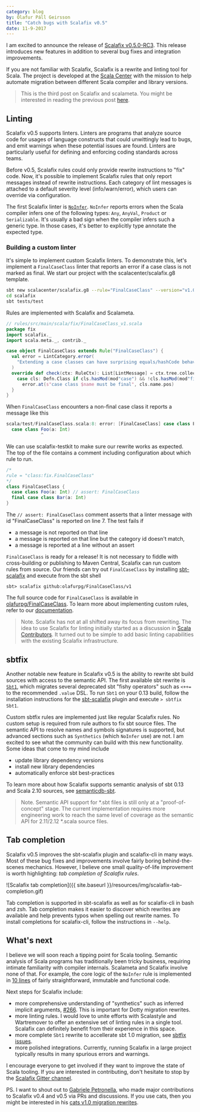 ```yaml
---
category: blog
by: Ólafur Páll Geirsson
title: "Catch bugs with Scalafix v0.5"
date: 11-9-2017
---
```


I am excited to announce the release of [Scalafix v0.5.0-RC3][].
This release introduces new features in addition to several bug fixes and
integration improvements.

If you are not familiar with Scalafix, Scalafix is a rewrite and linting tool
for Scala.
The project is developed at the [Scala Center][sc] with the mission to help
automate migration between different Scala compiler and library versions.

> This is the third post on Scalafix and scalameta.
> You might be interested in reading the previous post
> [here](http://www.scala-lang.org/blog/2017/02/27/scalafix-v0.3.html).


## Linting

Scalafix v0.5 supports linters.
Linters are programs that analyze source code for usages of language constructs that could unwittingly lead to bugs, and emit warnings when these potential issues are found.
Linters are particularly useful for defining and enforcing coding standards across teams.

Before v0.5, Scalafix rules could only provide rewrite instructions to "fix" code.
Now, it's possible to implement Scalafix rules that only report messages instead
of rewrite instructions.
Each category of lint messages is attached to a default severity level
(info/warn/error), which users can override via configuration.

The first Scalafix linter is [`NoInfer`][].
`NoInfer` reports errors when the Scala compiler infers one of the following types:
`Any`, `AnyVal`, `Product` or `Serializable`.
It's usually a bad sign when the compiler infers such a generic type.
In those cases, it's better to explicitly type annotate the expected type.


### Building a custom linter
It's simple to implement custom Scalafix linters.
To demonstrate this, let's implement a `FinalCaseClass` linter that reports an error if
a case class is not marked as final.
We start our project with the scalacenter/scalafix.g8 template.

```sh
sbt new scalacenter/scalafix.g8 --rule="FinalCaseClass" --version="v1.0"
cd scalafix
sbt tests/test
```

Rules are implemented with Scalafix and Scalameta.

```scala
// rules/src/main/scala/fix/FinalCaseClass_v1.scala
package fix
import scalafix._
import scala.meta._, contrib._

case object FinalCaseClass extends Rule("FinalCaseClass") {
  val error = LintCategory.error(
    "Extending a case classes can have surprising equals/hashCode behavior."
  )
  override def check(ctx: RuleCtx): List[LintMessage] = ctx.tree.collect {
    case cls: Defn.Class if cls.hasMod(mod"case") && !cls.hasMod(mod"final") =>
      error.at(s"case class $name must be final", cls.name.pos)
  }
}
```
When `FinalCaseClass` encounters a non-final case class it reports a message like this

```scala
scala/test/FinalCaseClass.scala:8: error: [FinalCaseClass] case class Foo must be final
  case class Foo(a: Int)
             ^
```

We can use scalafix-testkit to make sure our rewrite works as expected.
The top of the file contains a comment including configuration about
which rule to run.

```scala
/*
rule = "class:fix.FinalCaseClass"
*/
class FinalCaseClass {
  case class Foo(a: Int) // assert: FinalCaseClass
  final case class Bar(a: Int)
}
```

The `// assert: FinalCaseClass` comment asserts that a linter message with id "FinalCaseClass" is reported
on line 7.
The test fails if

- a message is not reported on that line
- a message is reported on that line but the category id doesn't match,
- a message is reported at a line without an assert

`FinalCaseClass` is ready for a release!
It is not necessary to fiddle with cross-building or publishing to Maven Central,
Scalafix can run custom rules from source.
Our friends can try out `FinalCaseClass` by installing [sbt-scalafix][]
and execute from the sbt shell

```
sbt> scalafix github:olafurpg/FinalCaseClass/v1
```

The full source code for `FinalCaseClass` is available in [olafurpg/FinalCaseClass][].
To learn more about implementing custom rules, refer to our
[documentation](https://scalacenter.github.io/scalafix/#Creatingyourownrule).

> Note. Scalafix has not at all shifted away its focus from rewriting.
> The idea to use Scalafix for linting initially started as a discussion in
> [Scala Contributors][].
> It turned out to be simple to add basic linting capabilities with the
> existing Scalafix infrastructure.

## sbtfix

Another notable new feature in Scalafix v0.5 is the ability to rewrite sbt build
sources with access to the semantic API.
The first available sbt rewrite is [`Sbt1`][], which migrates several deprecated
sbt "fishy operators" such as `<++=` to the recommended `.value` DSL.
To run `Sbt1` on your 0.13 build, follow the installation instructions for
the [sbt-scalafix][] plugin and execute `> sbtfix Sbt1`.

Custom sbtfix rules are implemented just like regular Scalafix rules.
No custom setup is required from rule authors to fix sbt source files.
The semantic API to resolve names and symbols signatures is supported, but
advanced sections such as `Synthetics` (which `NoInfer` use) are not.
I am excited to see what the community can build with this new functionality.
Some ideas that come to my mind include

- update library dependency versions
- install new library dependencies
- automatically enforce sbt best-practices

To learn more about how Scalafix supports semantic analysis of sbt 0.13 and
Scala 2.10 sources, see [semanticdb-sbt][].

> Note.
> Semantic API support for *.sbt files is still only at a "proof-of-concept"
> stage. The current implementation requires more engineering work to reach
> the same level of coverage as the semantic API for 2.11/2.12 *.scala source
> files.

## Tab completion

Scalafix v0.5 improves the sbt-scalafix plugin and scalafix-cli in many ways.
Most of these bug fixes and improvements involve fairly boring
behind-the-scenes mechanics.
However, I believe one small quality-of-life improvement is worth highlighting:
*tab completion of Scalafix rules*.

![Scalafix tab completion]({{ site.baseurl }}/resources/img/scalafix-tab-completion.gif)

Tab completion is supported in sbt-scalafix as well as for scalafix-cli in
bash and zsh.
Tab completion makes it easier to discover which rewrites are available and
help prevents typos when spelling out rewrite names.
To install completions for scalafix-cli, follow the instructions in `--help`.

## What's next

I believe we will soon reach a tipping point for Scala tooling.
Semantic analysis of Scala programs has traditionally been tricky business,
requiring intimate familiarity with compiler internals.
Scalameta and Scalafix involve none of that.
For example, the core logic of the `NoInfer` rule is implemented in
[10 lines][NoInfer] of fairly straightforward, immutable and functional code.

Next steps for Scalafix include:

* more comprehensive understanding of "synthetics" such as inferred implicit
  arguments, [#266][]. This is important for Dotty migration rewrites.
* more linting rules. I would love to unite efforts with Scalastyle and
  Wartremover to offer an extensive set of linting rules in a single tool.
  Scalafix can definitely benefit from their experience in this space.
* more complete `Sbt1` rewrite to accellerate sbt 1.0 migration, see
  [sbtfix issues][].
* more polished integrations. Currently, running Scalafix in a large project
  typically results in many spurious errors and warnings.

I encourage everyone to get involved if they want to improve the state of Scala tooling.
If you are interested in contributing, don't hesitate to stop by the
[Scalafix Gitter channel][Gitter].

PS. I want to shout out to [Gabriele Petronella][gabro], who made major
contributions to Scalafix v0.4 and v0.5 via PRs and discussions.
If you use cats, then you might be interested in his
[cats v1.0 migration rewrites][cats].

[cats]: https://github.com/typelevel/cats/blob/master/scalafix/README.md
[scalameta/semanticdb-sbt]:https://github.com/scalameta/sbthost
[sbt-scalafix]: https://scalacenter.github.io/scalafix/#sbt-scalafix
[scala210]: https://contributors.scala-lang.org/t/continuing-or-dropping-scala-2-10-maintenance-in-the-ecosystem/1013
[sc]: http://scala.epfl.ch/
[quasiquote]: https://github.com/scalameta/scalameta/blob/master/notes/quasiquotes.md
[Scalafix v0.5.0-RC3]: https://github.com/scalacenter/scalafix/releases/tag/v0.5.0-RC3
[Scalameta]: http://scalameta.org/
[NoInfer]: https://github.com/scalacenter/scalafix/blob/1cfbfe02bda4946488be4d95ce2507cc362624b1/scalafix-core/shared/src/main/scala/scalafix/internal/rule/NoInfer.scala#L21-L31
[gabro]: https://twitter.com/gabro27
[#266]: https://github.com/scalacenter/scalafix/issues/266
[sbtfix issues]: https://github.com/scalacenter/scalafix/labels/sbtfix
[semanticdb-sbt]: https://github.com/scalameta/semanticdb-sbt
[Gitter]: https://gitter.im/scalacenter/scalafix
[Scala Contributors]: https://contributors.scala-lang.org/t/whats-the-status-of-abide/609
[`Sbt1`]: https://scalacenter.github.io/scalafix/#Sbt1
[`NoInfer`]: https://scalacenter.github.io/scalafix/#NoInfer
[olafurpg/FinalCaseClass]: https://github.com/olafurpg/FinalCaseClass
